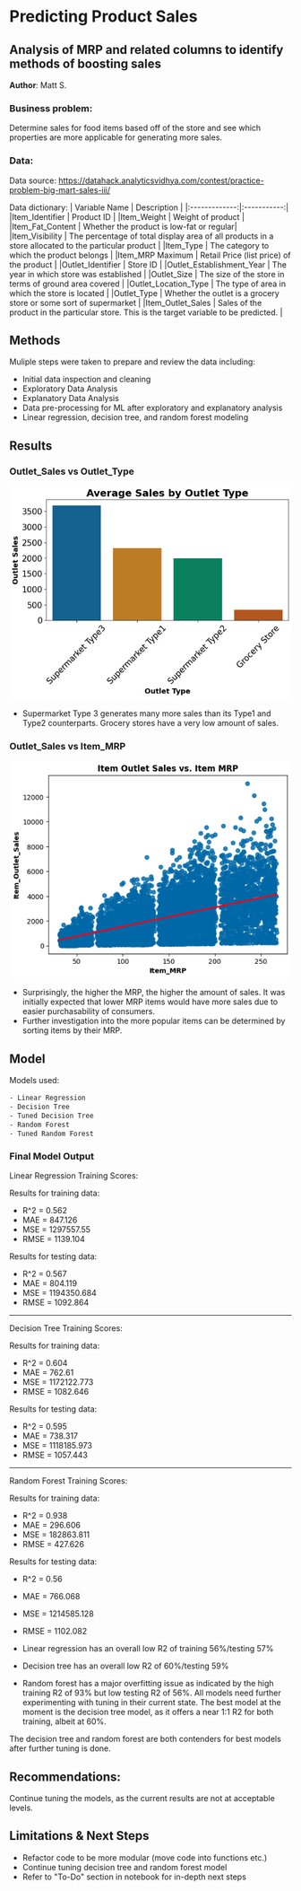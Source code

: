 # Predicting Product Sales
## Analysis of MRP and related columns to identify methods of boosting sales 

**Author**: Matt S.

### Business problem:
Determine sales for food items based off of the store and see which properties are more applicable for generating more sales.


### Data:
Data source: https://datahack.analyticsvidhya.com/contest/practice-problem-big-mart-sales-iii/

Data dictionary:
| Variable Name	| Description |
|:-------------:|:-----------:|
|Item_Identifier	| Product ID |
|Item_Weight | Weight of product |
|Item_Fat_Content	| Whether the product is low-fat or regular|
|Item_Visibility | The percentage of total display area of all products in a store allocated to the particular product |
|Item_Type | The category to which the product belongs |
|Item_MRP	Maximum | Retail Price (list price) of the product |
|Outlet_Identifier | Store ID |
|Outlet_Establishment_Year | The year in which store was established |
|Outlet_Size | The size of the store in terms of ground area covered |
|Outlet_Location_Type | The type of area in which the store is located |
|Outlet_Type | Whether the outlet is a grocery store or some sort of supermarket |
|Item_Outlet_Sales | Sales of the product in the particular store. This is the target variable to be predicted. |



## Methods
Muliple steps were taken to prepare and review the data including:
- Initial data inspection and cleaning
- Exploratory Data Analysis
- Explanatory Data Analysis
- Data pre-processing for ML after exploratory and explanatory analysis
- Linear regression, decision tree, and random forest modeling

## Results
### Outlet_Sales vs Outlet_Type
![](https://github.com/hokushrine/prediction-of-product-sales/blob/main/images/average_sales_vs_outlet_type.png)
- Supermarket Type 3 generates many more sales than its Type1 and Type2 counterparts. Grocery stores have a very low amount of sales.

### Outlet_Sales vs Item_MRP
![](https://github.com/hokushrine/prediction-of-product-sales/blob/main/images/outlet_sales_vs_item_mrp.png)
-  Surprisingly, the higher the MRP, the higher the amount of sales. It was initially expected that lower MRP items would have more sales due to easier purchasability of consumers.
- Further investigation into the more popular items can be determined by sorting items by their MRP.

## Model
Models used:
```
- Linear Regression
- Decision Tree
- Tuned Decision Tree
- Random Forest
- Tuned Random Forest
```
### Final Model Output
Linear Regression Training Scores:

Results for training data:
  - R^2 = 0.562
  - MAE = 847.126
  - MSE = 1297557.55
  - RMSE = 1139.104

Results for testing data:
  - R^2 = 0.567
  - MAE = 804.119
  - MSE = 1194350.684
  - RMSE = 1092.864

-------
Decision Tree Training Scores:

Results for training data:
  - R^2 = 0.604
  - MAE = 762.61
  - MSE = 1172122.773
  - RMSE = 1082.646

Results for testing data:
  - R^2 = 0.595
  - MAE = 738.317
  - MSE = 1118185.973
  - RMSE = 1057.443

-------
Random Forest Training Scores:

Results for training data:
  - R^2 = 0.938
  - MAE = 296.606
  - MSE = 182863.811
  - RMSE = 427.626

Results for testing data:
  - R^2 = 0.56
  - MAE = 766.068
  - MSE = 1214585.128
  - RMSE = 1102.082


- Linear regression has an overall low R2 of training 56%/testing 57%
- Decision tree has an overall low R2 of 60%/testing 59%
- Random forest has a major overfitting issue as indicated by the high training R2 of 93% but low testing R2 of 56%.
All models need further experimenting with tuning in their current state. The best model at the moment is the decision tree model, as it offers a near 1:1 R2 for both training, albeit at 60%.

The decision tree and random forest are both contenders for best models after further tuning is done.

## Recommendations:
Continue tuning the models, as the current results are not at acceptable levels.


## Limitations & Next Steps
- Refactor code to be more modular (move code into functions etc.)
- Continue tuning decision tree and random forest model
- Refer to "To-Do" section in notebook for in-depth next steps
